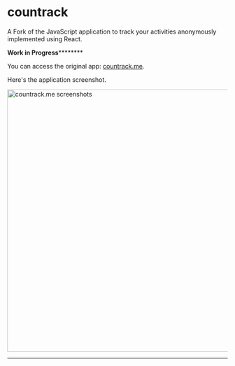 countrack
=========

A Fork of the JavaScript application to track your activities anonymously implemented using React.

****************Work in Progress************************

You can access the original app: [countrack.me](http://veerasundar.com/app/countrack/).

Here's the application screenshot.

<a href="http://countrack.me" title="Countrack.me - A JavaScript application to track your activities anonymously."><img src="http://farm8.staticflickr.com/7452/9654303220_fbe8facf08_c.jpg" width="800" height="600" alt="countrack.me screenshots"></a>

---
